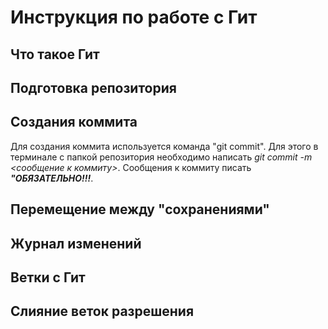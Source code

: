 # Инструкция по работе с Гит

## Что такое Гит

## Подготовка репозитория

## Создания коммита
Для создания коммита используется команда "git commit". Для этого в терминале с папкой репозитория необходимо написать *git commit -m <сообщение к коммиту>*. Сообщения к коммиту писать ***"ОБЯЗАТЕЛЬНО!!!***.

## Перемещение между "сохранениями"

## Журнал изменений

## Ветки с Гит

## Слияние веток разрешения